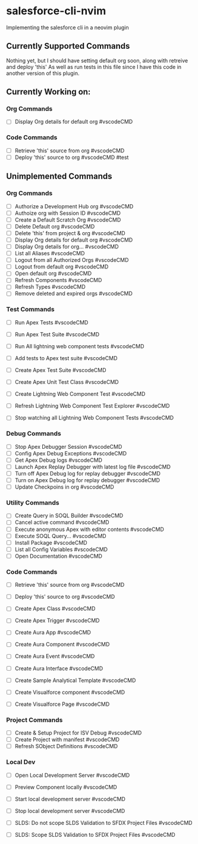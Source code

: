 # salesforce-cli-nvim
Implementing the salesforce cli in a neovim plugin

## Currently Supported Commands

Nothing yet, but I should have setting default org soon, along with retreive and deploy 'this'
As well as run tests in this file since I have this code in another version of this plugin.

## Currently Working on:

### Org Commands

- [ ] Display Org details for default org  #vscodeCMD

### Code Commands

- [ ] Retrieve 'this' source from org  #vscodeCMD
- [ ] Deploy 'this' source to org #vscodeCMD #test

## Unimplemented Commands

### Org Commands

- [ ] Authorize a Development Hub org  #vscodeCMD
- [ ] Authoize org with Session ID  #vscodeCMD
- [ ] Create a Default Scratch Org  #vscodeCMD
- [ ] Delete Default org  #vscodeCMD
- [ ] Delete 'this' from project & org  #vscodeCMD
- [ ] Display Org details for default org  #vscodeCMD
- [ ] Display Org details for org...  #vscodeCMD
- [ ] List all Aliases  #vscodeCMD
- [ ] Logout from all Authorized Orgs  #vscodeCMD
- [ ] Logout from default org  #vscodeCMD
- [ ] Open default org #vscodeCMD
- [ ] Refresh Components  #vscodeCMD
- [ ] Refresh Types  #vscodeCMD
- [ ] Remove deleted and expired orgs  #vscodeCMD

### Test Commands

- [ ] Run Apex Tests #vscodeCMD
- [ ] Run Apex Test Suite  #vscodeCMD
- [ ] Run All lightning web component tests  #vscodeCMD
- [ ] Add tests to Apex test suite  #vscodeCMD
- [ ] Create Apex Test Suite  #vscodeCMD
- [ ] Create Apex Unit Test Class  #vscodeCMD
- [ ] Create Lightning Web Component Test  #vscodeCMD
- [ ] Refresh Lightning Web Component Test Explorer  #vscodeCMD
- [ ] Stop watching all Lightning Web Component Tests  #vscodeCMD


### Debug Commands

- [ ] Stop Apex Debugger Session  #vscodeCMD
- [ ] Config Apex Debug Exceptions  #vscodeCMD
- [ ] Get Apex Debug logs  #vscodeCMD
- [ ] Launch Apex Replay Debugger with latest log file  #vscodeCMD
- [ ] Turn off Apex Debug log for replay debugger #vscodeCMD
- [ ] Turn on Apex Debug log for replay debugger  #vscodeCMD
- [ ] Update Checkpoins in org #vscodeCMD

### Utility Commands

- [ ] Create Query in SOQL Builder  #vscodeCMD
- [ ] Cancel active command  #vscodeCMD
- [ ] Execute anonymous Apex with editor contents  #vscodeCMD
- [ ] Execute SOQL Query...  #vscodeCMD
- [ ] Install Package  #vscodeCMD
- [ ] List all Config Variables  #vscodeCMD
- [ ] Open Documentation  #vscodeCMD

### Code Commands

- [ ] Retrieve 'this' source from org  #vscodeCMD
- [ ] Deploy 'this' source to org #vscodeCMD
- [ ] Create Apex Class  #vscodeCMD
- [ ] Create Apex Trigger  #vscodeCMD
- [ ] Create Aura App  #vscodeCMD
- [ ] Create Aura Component  #vscodeCMD
- [ ] Create Aura Event  #vscodeCMD
- [ ] Create Aura Interface  #vscodeCMD
- [ ] Create Sample Analytical Template  #vscodeCMD
- [ ] Create Visualforce component  #vscodeCMD
- [ ] Create Visualforce Page  #vscodeCMD


### Project Commands

- [ ] Create & Setup Project for ISV Debug  #vscodeCMD
- [ ] Create Project with manifest #vscodeCMD
- [ ] Refresh SObject Definitions  #vscodeCMD

### Local Dev

- [ ] Open Local Development Server  #vscodeCMD
- [ ] Preview Component locally  #vscodeCMD
- [ ] Start local development server  #vscodeCMD
- [ ] Stop local development server  #vscodeCMD


- [ ] SLDS: Do not scope SLDS Validation to SFDX Project Files  #vscodeCMD
- [ ] SLDS: Scope SLDS Validation to SFDX Project Files #vscodeCMD
